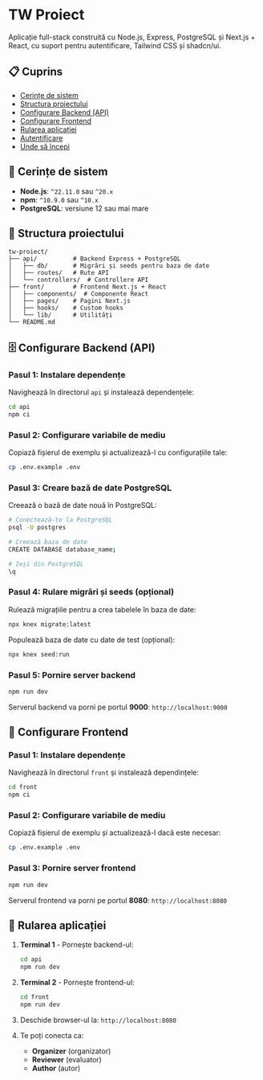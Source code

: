 # TW Proiect

Aplicație full-stack construită cu Node.js, Express, PostgreSQL și Next.js + React, cu suport pentru autentificare, Tailwind CSS și shadcn/ui.

## 📋 Cuprins

- [Cerințe de sistem](#cerințe-de-sistem)
- [Structura proiectului](#structura-proiectului)
- [Configurare Backend (API)](#configurare-backend-api)
- [Configurare Frontend](#configurare-frontend)
- [Rularea aplicației](#rularea-aplicației)
- [Autentificare](#autentificare)
- [Unde să începi](#unde-să-începi)

## 🔧 Cerințe de sistem

- **Node.js**: `^22.11.0` sau `^20.x`
- **npm**: `^10.9.0` sau `^10.x`
- **PostgreSQL**: versiune 12 sau mai mare

## 📁 Structura proiectului

```
tw-proiect/
├── api/          # Backend Express + PostgreSQL
│   ├── db/       # Migrări și seeds pentru baza de date
│   ├── routes/   # Rute API
│   └── controllers/  # Controllere API
├── front/        # Frontend Next.js + React
│   ├── components/  # Componente React
│   ├── pages/    # Pagini Next.js
│   ├── hooks/    # Custom hooks
│   └── lib/      # Utilități
└── README.md
```

## 🗄️ Configurare Backend (API)

### Pasul 1: Instalare dependențe

Navighează în directorul `api` și instalează dependențele:

```bash
cd api
npm ci
```

### Pasul 2: Configurare variabile de mediu

Copiază fișierul de exemplu și actualizează-l cu configurațiile tale:

```bash
cp .env.example .env
```

### Pasul 3: Creare bază de date PostgreSQL

Creează o bază de date nouă în PostgreSQL:

```bash
# Conectează-te la PostgreSQL
psql -U postgres

# Creează baza de date
CREATE DATABASE database_name;

# Ieși din PostgreSQL
\q
```

### Pasul 4: Rulare migrări și seeds (opțional)

Rulează migrațiile pentru a crea tabelele în baza de date:

```bash
npx knex migrate:latest
```

Populează baza de date cu date de test (opțional):

```bash
npx knex seed:run
```

### Pasul 5: Pornire server backend

```bash
npm run dev
```

Serverul backend va porni pe portul **9000**: `http://localhost:9000`


## 🎨 Configurare Frontend

### Pasul 1: Instalare dependențe

Navighează în directorul `front` și instalează dependințele:

```bash
cd front
npm ci
```

### Pasul 2: Configurare variabile de mediu

Copiază fișierul de exemplu și actualizează-l dacă este necesar:

```bash
cp .env.example .env
```

### Pasul 3: Pornire server frontend

```bash
npm run dev
```

Serverul frontend va porni pe portul **8080**: `http://localhost:8080`

## 🚀 Rularea aplicației

1. **Terminal 1** - Pornește backend-ul:
   ```bash
   cd api
   npm run dev
   ```

2. **Terminal 2** - Pornește frontend-ul:
   ```bash
   cd front
   npm run dev
   ```

3. Deschide browser-ul la: `http://localhost:8080`

4. Te poți conecta ca:
   - **Organizer** (organizator)
   - **Reviewer** (evaluator)
   - **Author** (autor)
